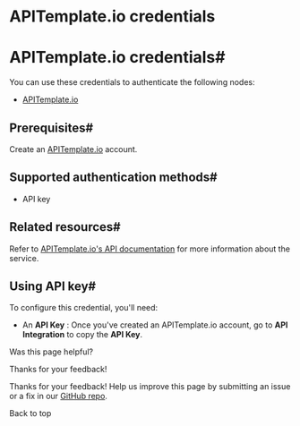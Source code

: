 # APITemplate.io credentials

[ ](https://github.com/n8n-io/n8n-docs/edit/main/docs/integrations/builtin/credentials/apitemplateio.md "Edit this page")

# APITemplate.io credentials#

You can use these credentials to authenticate the following nodes:

  * [APITemplate.io](../../app-nodes/n8n-nodes-base.apitemplateio/)



## Prerequisites#

Create an [APITemplate.io](https://apitemplate.io/) account.

## Supported authentication methods#

  * API key



## Related resources#

Refer to [APITemplate.io's API documentation](https://apitemplate.io/apiv2/) for more information about the service.

## Using API key#

To configure this credential, you'll need:

  * An **API Key** : Once you've created an APITemplate.io account, go to **API Integration** to copy the **API Key**.

Was this page helpful? 

Thanks for your feedback! 

Thanks for your feedback! Help us improve this page by submitting an issue or a fix in our [GitHub repo](https://github.com/n8n-io/n8n-docs). 

Back to top 

